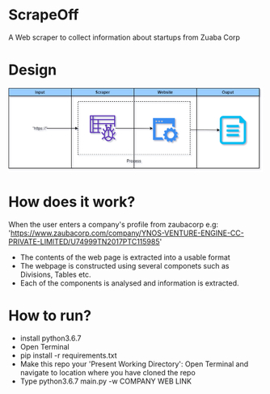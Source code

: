 # ScrapeOff
A Web scraper to collect information about startups from Zuaba Corp

# Design
<img src="https://github.com/bharat0tarahb/ScrapeOff/blob/main/ScrapOff%20Design.png" width=1000>

# How does it work?
When the user enters a company's profile from zaubacorp
    e.g: 'https://www.zaubacorp.com/company/YNOS-VENTURE-ENGINE-CC-PRIVATE-LIMITED/U74999TN2017PTC115985'
* The contents of the web page is extracted into a usable format
* The webpage is constructed using several componets such as Divisions, Tables etc.
* Each of the components is analysed and information is extracted.

# How to run?
* install python3.6.7
* Open Terminal
* pip install -r requirements.txt
* Make this repo your 'Present Working Directory': Open Terminal and navigate to location where you have cloned the repo
* Type python3.6.7 main.py -w COMPANY WEB LINK 